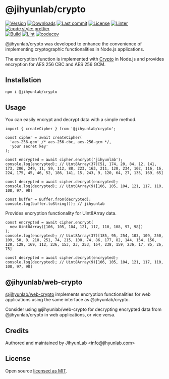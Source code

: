 # @jihyunlab/crypto

[![Version](https://img.shields.io/npm/v/@jihyunlab/crypto.svg?style=flat-square)](https://www.npmjs.com/package/@jihyunlab/crypto?activeTab=versions) [![Downloads](https://img.shields.io/npm/dt/@jihyunlab/crypto.svg?style=flat-square)](https://www.npmjs.com/package/@jihyunlab/crypto) [![Last commit](https://img.shields.io/github/last-commit/jihyunlab/crypto.svg?style=flat-square)](https://github.com/jihyunlab/crypto/graphs/commit-activity) [![License](https://img.shields.io/github/license/jihyunlab/crypto.svg?style=flat-square)](https://github.com/jihyunlab/crypto/blob/master/LICENSE) [![Linter](https://img.shields.io/badge/linter-eslint-blue?style=flat-square)](https://eslint.org) [![code style: prettier](https://img.shields.io/badge/code_style-prettier-ff69b4.svg?style=flat-square)](https://github.com/prettier/prettier)\
[![Build](https://github.com/jihyunlab/crypto/actions/workflows/build.yml/badge.svg)](https://github.com/jihyunlab/crypto/actions/workflows/build.yml) [![Lint](https://github.com/jihyunlab/crypto/actions/workflows/lint.yml/badge.svg)](https://github.com/jihyunlab/crypto/actions/workflows/lint.yml) [![codecov](https://codecov.io/gh/jihyunlab/crypto/graph/badge.svg?token=UW73ZNZY03)](https://codecov.io/gh/jihyunlab/crypto)

@jihyunlab/crypto was developed to enhance the convenience of implementing cryptographic functionalities in Node.js applications.

The encryption function is implemented with [Crypto](https://nodejs.org/api/crypto.html) in Node.js and provides encryption for AES 256 CBC and AES 256 GCM.

## Installation

```bash
npm i @jihyunlab/crypto
```

## Usage

You can easily encrypt and decrypt data with a simple method.

```
import { createCipher } from '@jihyunlab/crypto';

const cipher = await createCipher(
  'aes-256-gcm' /* aes-256-cbc, aes-256-gcm */,
  'your secret key'
);

const encrypted = await cipher.encrypt('jihyunlab');
console.log(encrypted); // Uint8Array(37)[51, 174, 20, 84, 12, 141, 173, 206, 249, 11, 59, 112, 88, 223, 163, 211, 128, 234, 102, 116, 16, 224, 175, 45, 46, 52, 186, 141, 15, 243, 9, 120, 64, 27, 135, 169, 65]

const decrypted = await cipher.decrypt(encrypted);
console.log(decrypted); // Uint8Array(9)[106, 105, 104, 121, 117, 110, 108, 97, 98]

const buffer = Buffer.from(decrypted);
console.log(buffer.toString()); // jihyunlab
```

Provides encryption functionality for Uint8Array data.

```
const encrypted = await cipher.encrypt(
  new Uint8Array([106, 105, 104, 121, 117, 110, 108, 97, 98])
);
console.log(encrypted); // Uint8Array(37)[185, 95, 254, 103, 109, 250, 109, 50, 8, 218, 251, 74, 215, 108, 74, 86, 177, 82, 144, 154, 156, 120, 128, 169, 112, 236, 153, 23, 253, 164, 238, 159, 236, 17, 85, 26, 75]

const decrypted = await cipher.decrypt(encrypted);
console.log(decrypted); // Uint8Array(9)[106, 105, 104, 121, 117, 110, 108, 97, 98]
```

## @jihyunlab/web-crypto

[@jihyunlab/web-crypto](https://www.npmjs.com/package/@jihyunlab/web-crypto) implements encryption functionalities for web applications using the same interface as @jihyunlab/crypto.

Consider using @jihyunlab/web-crypto for decrypting encrypted data from @jihyunlab/crypto in web applications, or vice versa.

## Credits

Authored and maintained by JihyunLab <<info@jihyunlab.com>>

## License

Open source [licensed as MIT](https://github.com/jihyunlab/crypto/blob/master/LICENSE).
